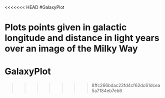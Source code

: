 <<<<<<< HEAD
#GalaxyPlot 

Plots points given in galactic longitude and distance in light years over an image of the Milky Way
=======
# GalaxyPlot
>>>>>>> 8ffc266bdac23fd4cf62dc61dcea5a7184eb7eb6
